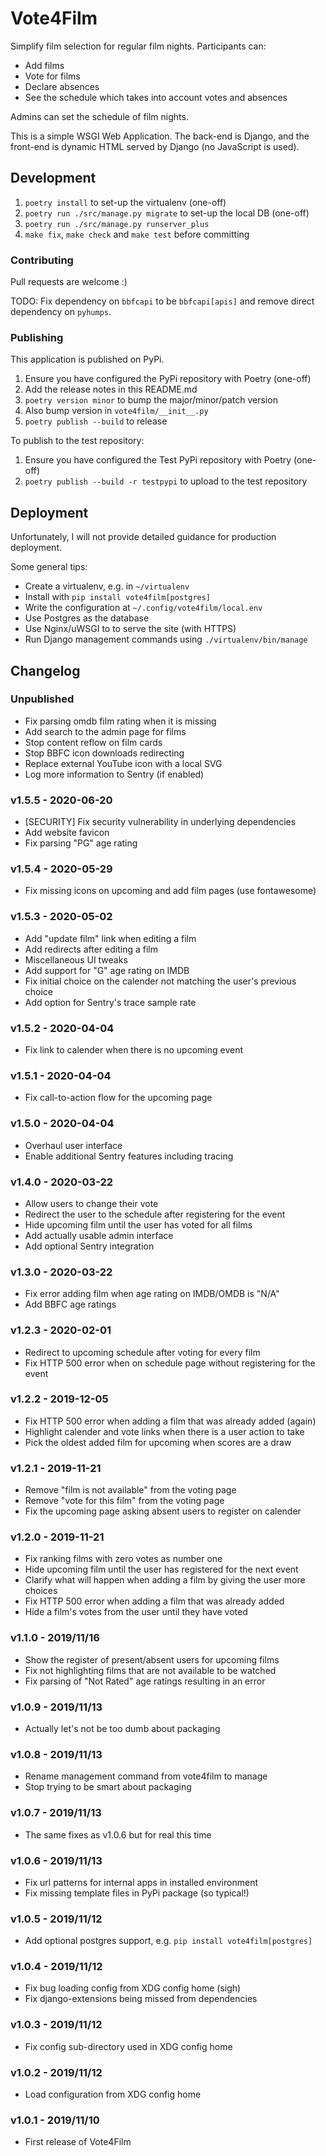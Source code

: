 # Vote4Film

Simplify film selection for regular film nights. Participants can:

- Add films
- Vote for films
- Declare absences
- See the schedule which takes into account votes and absences

Admins can set the schedule of film nights.

This is a simple WSGI Web Application. The back-end is Django, and the front-end
is dynamic HTML served by Django (no JavaScript is used).

## Development

1. `poetry install` to set-up the virtualenv (one-off)
2. `poetry run ./src/manage.py migrate` to set-up the local DB (one-off)
3. `poetry run ./src/manage.py runserver_plus`
4. `make fix`, `make check` and `make test` before committing

### Contributing

Pull requests are welcome :)

TODO: Fix dependency on `bbfcapi` to be `bbfcapi[apis]` and remove direct
dependency on `pyhumps`.

### Publishing

This application is published on PyPi.

1. Ensure you have configured the PyPi repository with Poetry (one-off)
2. Add the release notes in this README.md
3. `poetry version minor` to bump the major/minor/patch version
4. Also bump version in `vote4film/__init__.py`
4. `poetry publish --build` to release

To publish to the test repository:

1. Ensure you have configured the Test PyPi repository with Poetry (one-off)
2. `poetry publish --build -r testpypi` to upload to the test repository

## Deployment

Unfortunately, I will not provide detailed guidance for production deployment.

Some general tips:

* Create a virtualenv, e.g. in `~/virtualenv`
* Install with `pip install vote4film[postgres]`
* Write the configuration at `~/.config/vote4film/local.env`
* Use Postgres as the database
* Use Nginx/uWSGI to to serve the site (with HTTPS)
* Run Django management commands using `./virtualenv/bin/manage`

## Changelog

### Unpublished

- Fix parsing omdb film rating when it is missing
- Add search to the admin page for films
- Stop content reflow on film cards
- Stop BBFC icon downloads redirecting
- Replace external YouTube icon with a local SVG
- Log more information to Sentry (if enabled)

### v1.5.5 - 2020-06-20

- [SECURITY] Fix security vulnerability in underlying dependencies
- Add website favicon
- Fix parsing "PG" age rating

### v1.5.4 - 2020-05-29

- Fix missing icons on upcoming and add film pages (use fontawesome)

### v1.5.3 - 2020-05-02

- Add "update film" link when editing a film
- Add redirects after editing a film
- Miscellaneous UI tweaks
- Add support for "G" age rating on IMDB
- Fix initial choice on the calender not matching the user's previous choice
- Add option for Sentry's trace sample rate

### v1.5.2 - 2020-04-04

- Fix link to calender when there is no upcoming event

### v1.5.1 - 2020-04-04

- Fix call-to-action flow for the upcoming page

### v1.5.0 - 2020-04-04

- Overhaul user interface
- Enable additional Sentry features including tracing

### v1.4.0 - 2020-03-22

- Allow users to change their vote
- Redirect the user to the schedule after registering for the event
- Hide upcoming film until the user has voted for all films
- Add actually usable admin interface
- Add optional Sentry integration

### v1.3.0 - 2020-03-22

- Fix error adding film when age rating on IMDB/OMDB is "N/A"
- Add BBFC age ratings

### v1.2.3 - 2020-02-01

- Redirect to upcoming schedule after voting for every film
- Fix HTTP 500 error when on schedule page without registering for the event

### v1.2.2 - 2019-12-05

- Fix HTTP 500 error when adding a film that was already added (again)
- Highlight calender and vote links when there is a user action to take
- Pick the oldest added film for upcoming when scores are a draw

### v1.2.1 - 2019-11-21

- Remove "film is not available" from the voting page
- Remove "vote for this film" from the voting page
- Fix the upcoming page asking absent users to register on calender

### v1.2.0 - 2019-11-21

- Fix ranking films with zero votes as number one
- Hide upcoming film until the user has registered for the next event
- Clarify what will happen when adding a film by giving the user more choices
- Fix HTTP 500 error when adding a film that was already added
- Hide a film's votes from the user until they have voted

### v1.1.0 - 2019/11/16

- Show the register of present/absent users for upcoming films
- Fix not highlighting films that are not available to be watched
- Fix parsing of "Not Rated" age ratings resulting in an error

### v1.0.9 - 2019/11/13

- Actually let's not be too dumb about packaging

### v1.0.8 - 2019/11/13

- Rename management command from vote4film to manage
- Stop trying to be smart about packaging

### v1.0.7 - 2019/11/13

- The same fixes as v1.0.6 but for real this time

### v1.0.6 - 2019/11/13

- Fix url patterns for internal apps in installed environment
- Fix missing template files in PyPi package (so typical!)

### v1.0.5 - 2019/11/12

- Add optional postgres support, e.g. `pip install vote4film[postgres]`

### v1.0.4 - 2019/11/12

- Fix bug loading config from XDG config home (sigh)
- Fix django-extensions being missed from dependencies

### v1.0.3 - 2019/11/12

- Fix config sub-directory used in XDG config home

### v1.0.2 - 2019/11/12

- Load configuration from XDG config home

### v1.0.1 - 2019/11/10

- First release of Vote4Film
